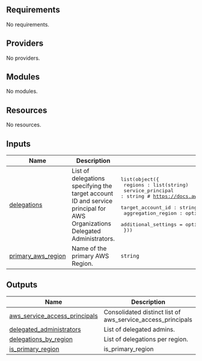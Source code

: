 <!-- BEGIN_TF_DOCS -->
## Requirements

No requirements.

## Providers

No providers.

## Modules

No modules.

## Resources

No resources.

## Inputs

| Name | Description | Type | Default | Required |
|------|-------------|------|---------|:--------:|
| <a name="input_delegations"></a> [delegations](#input\_delegations) | List of delegations specifying the target account ID and service principal for AWS Organizations Delegated Administrators. | <pre>list(object({<br>    regions : list(string)<br>    service_principal : string # https://docs.aws.amazon.com/organizations/latest/userguide/orgs_integrate_services_list.html<br>    target_account_id : string<br>    aggregation_region : optional(string)<br>    additional_settings = optional(map(string))<br>  }))</pre> | `[]` | no |
| <a name="input_primary_aws_region"></a> [primary\_aws\_region](#input\_primary\_aws\_region) | Name of the primary AWS Region. | `string` | `"us-east-1"` | no |

## Outputs

| Name | Description |
|------|-------------|
| <a name="output_aws_service_access_principals"></a> [aws\_service\_access\_principals](#output\_aws\_service\_access\_principals) | Consolidated distinct list of aws\_service\_access\_principals |
| <a name="output_delegated_administrators"></a> [delegated\_administrators](#output\_delegated\_administrators) | List of delegated admins. |
| <a name="output_delegations_by_region"></a> [delegations\_by\_region](#output\_delegations\_by\_region) | List of delegations per region. |
| <a name="output_is_primary_region"></a> [is\_primary\_region](#output\_is\_primary\_region) | is\_primary\_region |
<!-- END_TF_DOCS -->